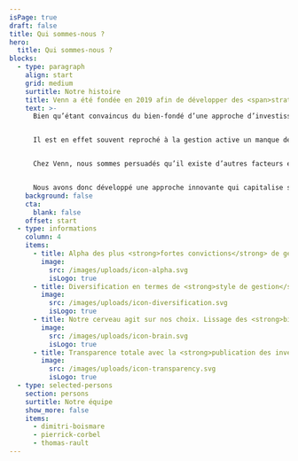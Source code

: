 ```yaml
---
isPage: true
draft: false
title: Qui sommes-nous ?
hero:
  title: Qui sommes-nous ?
blocks:
  - type: paragraph
    align: start
    grid: medium
    surtitle: Notre histoire
    title: Venn a été fondée en 2019 afin de développer des <span>stratégies actions innovantes</span>, uniques en Europe à la croisée des mondes <span>entre gestion active et gestion passive.</span>
    text: >-
      Bien qu’étant convaincus du bien-fondé d’une approche d’investissement fondamentale, nous avons néanmoins constaté la montée en puissance de la gestion passive.


      Il est en effet souvent reproché à la gestion active un manque de génération d’alpha sur le long terme et c’est généralement l’argument des frais prohibitifs qui est mis en avant pour expliquer ce phénomène. 


      Chez Venn, nous sommes persuadés qu’il existe d’autres facteurs expliquant la « destruction d’alpha » ou la « cyclicité de l’alpha », ces facteurs étant liés à la présence naturelle de biais au sein d’une gestion active : les biais de style et les biais cognitifs.


      Nous avons donc développé une approche innovante qui capitalise sur le ‘bon sens’ de la gestion active tout en venant en gommer les biais que nous venons d’évoquer. Cette solution repose sur le concept de l’intelligence collective.
    background: false
    cta:
      blank: false
    offset: start
  - type: informations
    column: 4
    items:
      - title: Alpha des plus <strong>fortes convictions</strong> de gérants fondamentaux
        image:
          src: /images/uploads/icon-alpha.svg
          isLogo: true
      - title: Diversification en termes de <strong>style de gestion</strong>
        image:
          src: /images/uploads/icon-diversification.svg
          isLogo: true
      - title: Notre cerveau agit sur nos choix. Lissage des <strong>biais cognitifs</strong>
        image:
          src: /images/uploads/icon-brain.svg
          isLogo: true
      - title: Transparence totale avec la <strong>publication des inventaires complets</strong>
        image:
          src: /images/uploads/icon-transparency.svg
          isLogo: true
  - type: selected-persons
    section: persons
    surtitle: Notre équipe
    show_more: false
    items:
      - dimitri-boismare
      - pierrick-corbel
      - thomas-rault
---
```

